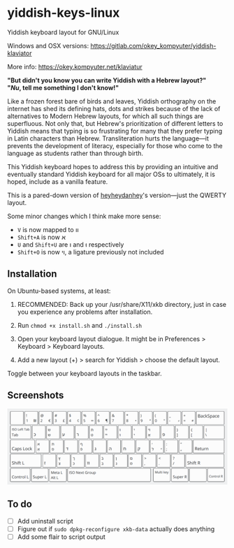 # yiddish-keys-linux

Yiddish keyboard layout for GNU/Linux

Windows and OSX versions: https://gitlab.com/okey_kompyuter/yiddish-klaviator

More info: https://okey.kompyuter.net/klaviatur

**"But didn't you know you can write Yiddish with a Hebrew layout?"**  
**"*Nu*, tell me something I don't know!"**

Like a frozen forest bare of birds and leaves, Yiddish orthography on the internet 
has shed its defining hats, dots and strikes because of the lack of alternatives 
to Modern Hebrew layouts, for which all such things are superfluous. Not only that, 
but Hebrew's prioritization of different letters to Yiddish means that typing is so
frustrating for many that they prefer typing in Latin characters than Hebrew. 
Transliteration hurts the language&mdash;it prevents the development of literacy, 
especially for those who come to the language as students rather than through birth.

This Yiddish keyboard hopes to address this by providing an intuitive and eventually
standard Yiddish keyboard for all major OSs to ultimately, it is hoped, include 
as a vanilla feature.

This is a pared-down version of [heyheydanhey](https://gitlab.com/okey_kompyuter/yiddish-keys-linux)'s version&mdash;just the QWERTY layout. 

Some minor changes which I think make more sense:

- `V` is now mapped to װ
- `Shift+A` is now א
- `U` and `Shift+U` are ו and וּ respectively
- `Shift+O` is now ױ, a ligature previously not included

## Installation

On Ubuntu-based systems, at least:

 1) RECOMMENDED: Back up your /usr/share/X11/xkb directory, just in case you experience any problems after installation.
   
 2) Run ```chmod +x install.sh``` and ```./install.sh```
  
 3) Open your keyboard layout dialogue. It might be in Preferences > Keyboard > Keyboard layouts.
 
 4) Add a new layout (+) > search for Yiddish > choose the default layout.
 
Toggle between your keyboard layouts in the taskbar.

## Screenshots

![Keyboard layout](yiddish-keys.png)

## To do

- [ ] Add uninstall script  
- [ ] Figure out if `sudo dpkg-reconfigure xkb-data` actually does anything  
- [ ] Add some flair to script output